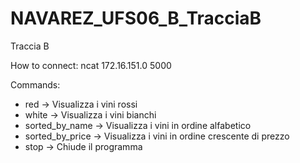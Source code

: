 # NAVAREZ_UFS06_B_TracciaB

Traccia B

How to connect:
ncat 172.16.151.0 5000

Commands:
- red -> Visualizza i vini rossi
- white -> Visualizza i vini bianchi
- sorted_by_name -> Visualizza i vini in ordine alfabetico
- sorted_by_price -> Visualizza i vini in ordine crescente di prezzo
- stop -> Chiude il programma
